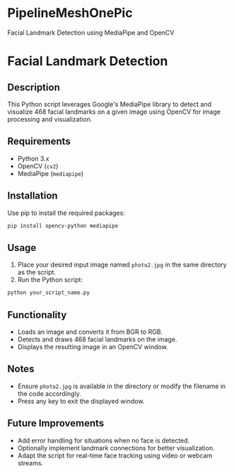 # PipelineMeshOnePic
Facial Landmark Detection using MediaPipe and OpenCV
# Facial Landmark Detection

## Description
This Python script leverages Google's MediaPipe library to detect and visualize 468 facial landmarks on a given image using OpenCV for image processing and visualization.

## Requirements
- Python 3.x
- OpenCV (`cv2`)
- MediaPipe (`mediapipe`)

## Installation
Use pip to install the required packages:

```bash
pip install opencv-python mediapipe
```

## Usage
1. Place your desired input image named `photo2.jpg` in the same directory as the script.
2. Run the Python script:

```bash
python your_script_name.py
```

## Functionality
- Loads an image and converts it from BGR to RGB.
- Detects and draws 468 facial landmarks on the image.
- Displays the resulting image in an OpenCV window.

## Notes
- Ensure `photo2.jpg` is available in the directory or modify the filename in the code accordingly.
- Press any key to exit the displayed window.

## Future Improvements
- Add error handling for situations when no face is detected.
- Optionally implement landmark connections for better visualization.
- Adapt the script for real-time face tracking using video or webcam streams.
